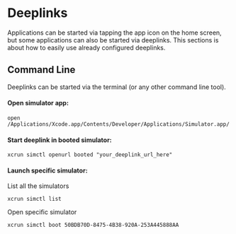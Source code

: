 # Deeplinks

Applications can be started via tapping the app icon on the home screen, but some applications can also be started via deeplinks. This sections is about how to easily use already configured deeplinks.

## Command Line
Deeplinks can be started via the terminal (or any other command line tool). 

#### Open simulator app:
```
open /Applications/Xcode.app/Contents/Developer/Applications/Simulator.app/
```

#### Start deeplink in booted simulator:
```
xcrun simctl openurl booted "your_deeplink_url_here"
```

#### Launch specific simulator:

List all the simulators
```
xcrun simctl list
```
Open specific simulator
```
xcrun simctl boot 50BDB70D-8475-4B38-920A-253A445888AA
```
